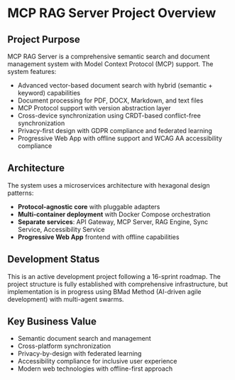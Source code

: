 # MCP RAG Server Project Overview

## Project Purpose
MCP RAG Server is a comprehensive semantic search and document management system with Model Context Protocol (MCP) support. The system features:
- Advanced vector-based document search with hybrid (semantic + keyword) capabilities
- Document processing for PDF, DOCX, Markdown, and text files
- MCP Protocol support with version abstraction layer
- Cross-device synchronization using CRDT-based conflict-free synchronization
- Privacy-first design with GDPR compliance and federated learning
- Progressive Web App with offline support and WCAG AA accessibility compliance

## Architecture
The system uses a microservices architecture with hexagonal design patterns:
- **Protocol-agnostic core** with pluggable adapters
- **Multi-container deployment** with Docker Compose orchestration
- **Separate services**: API Gateway, MCP Server, RAG Engine, Sync Service, Accessibility Service
- **Progressive Web App** frontend with offline capabilities

## Development Status
This is an active development project following a 16-sprint roadmap. The project structure is fully established with comprehensive infrastructure, but implementation is in progress using BMad Method (AI-driven agile development) with multi-agent swarms.

## Key Business Value
- Semantic document search and management
- Cross-platform synchronization
- Privacy-by-design with federated learning
- Accessibility compliance for inclusive user experience
- Modern web technologies with offline-first approach